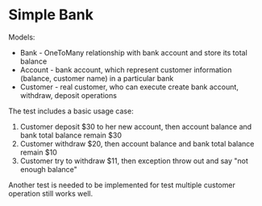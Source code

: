 # Simple Bank

Models:  
* Bank - OneToMany relationship with bank account and store its total balance
* Account - bank account, which represent customer information (balance, customer name) in a particular bank
* Customer - real customer, who can execute create bank account, withdraw, deposit operations

The test includes a basic usage case:   
1. Customer deposit $30 to her new account, then account balance and bank total balance remain $30
2. Customer withdraw $20, then account balance and bank total balance remain $10
3. Customer try to withdraw $11, then exception throw out and say "not enough balance"
  
Another test is needed to be implemented for test multiple customer operation still works well.  
